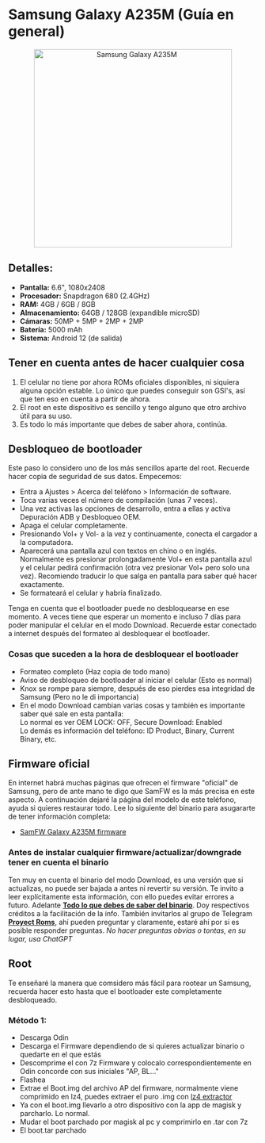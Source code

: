 # Samsung Galaxy A235M (Guía en general)
<p align="center">
  <img src="https://fdn.gsmarena.com/imgroot/news/22/08/samsung-galaxy-a23-5g-announcement/popup/-1200x1200m/gsmarena_002.jpg" alt="Samsung Galaxy A235M" width="400"/>
</p>

## Detalles: 
- **Pantalla:** 6.6", 1080x2408  
- **Procesador:** Snapdragon 680 (2.4GHz)  
- **RAM:** 4GB / 6GB / 8GB  
- **Almacenamiento:** 64GB / 128GB (expandible microSD)  
- **Cámaras:** 50MP + 5MP + 2MP + 2MP  
- **Batería:** 5000 mAh  
- **Sistema:** Android 12 (de salida)

## Tener en cuenta antes de hacer cualquier cosa
1. El celular no tiene por ahora ROMs oficiales disponibles, ni siquiera alguna opción estable. Lo único que puedes conseguir son GSI's, así que ten eso en cuenta a partir de ahora.  
2. El root en este dispositivo es sencillo y tengo alguno que otro archivo útil para su uso.  
3. Es todo lo más importante que debes de saber ahora, continúa.

## Desbloqueo de bootloader
Este paso lo considero uno de los más sencillos aparte del root. Recuerde hacer copia de seguridad de sus datos. Empecemos:

- Entra a Ajustes > Acerca del teléfono > Información de software.  
- Toca varias veces el número de compilación (unas 7 veces).  
- Una vez activas las opciones de desarrollo, entra a ellas y activa Depuración ADB y Desbloqueo OEM.  
- Apaga el celular completamente.  
- Presionando Vol+ y Vol- a la vez y continuamente, conecta el cargador a la computadora.  
- Aparecerá una pantalla azul con textos en chino o en inglés. Normalmente es presionar prolongadamente Vol+ en esta pantalla azul y el celular pedirá confirmación (otra vez presionar Vol+ pero solo una vez). Recomiendo traducir lo que salga en pantalla para saber qué hacer exactamente.  
- Se formateará el celular y habría finalizado.

Tenga en cuenta que el bootloader puede no desbloquearse en ese momento. A veces tiene que esperar un momento e incluso 7 días para poder manipular el celular en el modo Download. Recuerde estar conectado a internet después del formateo al desbloquear el bootloader.

### Cosas que suceden a la hora de desbloquear el bootloader 
- Formateo completo (Haz copia de todo mano)
- Aviso de desbloqueo de bootloader al iniciar el celular (Esto es normal)
- Knox se rompe para siempre, después de eso pierdes esa integridad de Samsung (Pero no le di importancia)
- En el modo Download cambian varias cosas y también es importante saber qué sale en esta pantalla:  
  Lo normal es ver OEM LOCK: OFF, Secure Download: Enabled  
  Lo demás es información del teléfono: ID Product, Binary, Current Binary, etc.

## Firmware oficial
En internet habrá muchas páginas que ofrecen el firmware "oficial" de Samsung, pero de ante mano te digo que SamFW es la más precisa en este aspecto. A continuación dejaré la página del modelo de este teléfono, ayuda si quieres restaurar todo. Lee lo siguiente del binario para asugararte de tener información completa:

- [SamFW Galaxy A235M firmware](https://samfw.com/firmware/SM-A235M)

### Antes de instalar cualquier firmware/actualizar/downgrade tener en cuenta el binario
Ten muy en cuenta el binario del modo Download, es una versión que si actualizas, no puede ser bajada a antes ni revertir su versión. Te invito a leer explícitamente esta información, con ello puedes evitar errores a futuro. Adelante **[Todo lo que debes de saber del binario](https://telegra.ph/Gu%C3%ADa-Identificar-el-binario-en-dispositivos-Samsung-06-02)**. Doy respectivos créditos a la facilitación de la info. También invitarlos al grupo de Telegram **[Proyect Roms](https://t.me/projectroms)**, ahí pueden preguntar y claramente, estaré ahí por si es posible responder preguntas. *No hacer preguntas obvias o tontas, en su lugar, usa ChatGPT*

## Root 
Te enseñaré la manera que comsidero más fácil para rootear un Samsung, recuerda hacer esto hasta que el bootloader este completamente desbloqueado.

### Método 1:
- Descarga Odin
- Descarga el Firmware dependiendo de si quieres actualizar binario o quedarte en el que estás
- Descomprime el con 7z Firmware y colocalo correspondientemente en Odin concorde con sus iniciales "AP, BL..."
- Flashea
- Extrae el Boot.img del archivo AP del firmware, normalmente viene comprimido en lz4, puedes extraer el puro .img con [lz4 extractor](https://github.com/lz4/lz4/releases)
- Ya con el boot.img llevarlo a otro dispositivo con la app de magisk y parcharlo. Lo normal.
- Mudar el boot parchado por magisk al pc y comprimirlo en .tar con 7z
- El boot.tar parchado
